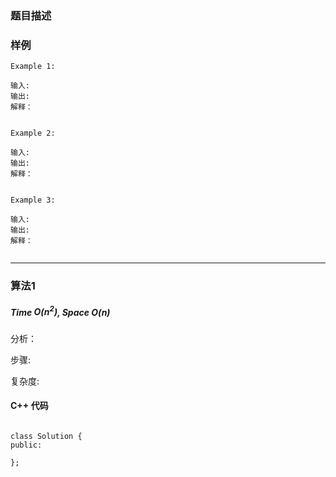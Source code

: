 ### 题目描述




### 样例

```
Example 1:

输入: 
输出: 
解释：


Example 2:

输入: 
输出: 
解释：


Example 3:

输入: 
输出: 
解释：


```


----------

### 算法1
##### Time $O(n^2)$, Space $O(n)$

分析：


步骤:

复杂度:



#### C++ 代码
```

class Solution {
public:

};




```


